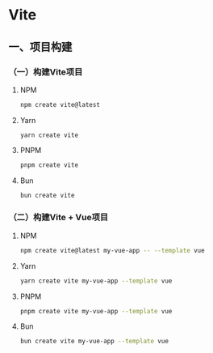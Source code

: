# Vite

## 一、项目构建

### （一）构建Vite项目

1. NPM

   ```bash
   npm create vite@latest
   ```

   

2. Yarn

   ```
   yarn create vite
   ```

   

3. PNPM

   ```bash
   pnpm create vite
   ```

   

4. Bun

   ```bash
   bun create vite
   ```

   

### （二）构建Vite + Vue项目

1. NPM

   ```bash
   npm create vite@latest my-vue-app -- --template vue
   ```

   

2. Yarn

   ```bash
   yarn create vite my-vue-app --template vue
   ```

   

3. PNPM

   ```bash
   pnpm create vite my-vue-app --template vue
   ```

   

4. Bun

   ```bash
   bun create vite my-vue-app --template vue
   ```

   
